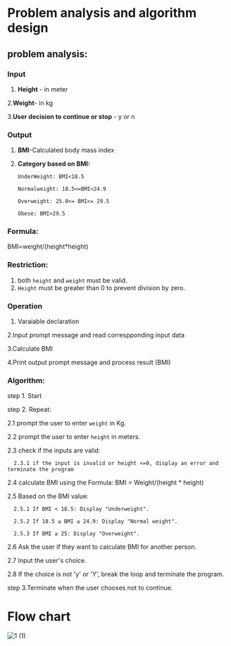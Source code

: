 # Problem analysis and algorithm design



## problem analysis:

### Input

1. **Height** - in meter
 
2.**Weight**- in kg
   
3.**User decision to continue or stop** - y or n
   
### Output

1. **BMI**-Calculated body mass index

2. **Category based on BMI:**
  
       UnderWeight: BMI<18.5

       Normalweight: 18.5<=BMI<24.9

       Overweight: 25.0<= BMI<= 29.5

       Obese: BMI>29.5

 ### Formula:
 
 BMI=weight/(height*height)
 
### Restriction:

 1. both  `height` and `weight` must be valid.
 2. `Height` must be greater than 0 to prevent division by zero.
 
### Operation

 1. Varaiable declaration
   
 2.Input prompt message and read correspponding input data

 3.Calculate BMI

 4.Print output prompt message and process result (BMI)


### Algorithm:

  step 1. Start
  
  step 2. Repeat: 
  
   2.1 prompt the user to enter `weight` in Kg.
   
   2.2 prompt the user to enter `height` in meters.
   
   2.3 check if the inputs are valid:
   
      2.3.1 if the input is invalid or height <=0, display an error and terminate the program
       
   2.4 calculate BMI using the Formula: BMI = Weight/(height * height)
   
   2.5 Based on the BMI value:
   
      2.5.1 If BMI < 18.5: Display "Underweight".
       
      2.5.2 If 18.5 ≤ BMI ≤ 24.9: Display "Normal weight".
       
      2.5.3 If BMI ≥ 25: Display "Overweight".
       
   2.6 Ask the user if they want to calculate BMI for another person.
   
   2.7 Input the user's choice.
  
   2.8 If the choice is not 'y' or 'Y', break the loop and terminate the 
       program.
 
  step 3.Terminate when the user chooses not to continue.

  # Flow chart

![1 (1)](https://github.com/user-attachments/assets/ba11d47a-433f-4e1c-a0ad-7f3cf075f01e)
